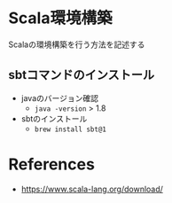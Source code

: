# Scala環境構築
Scalaの環境構築を行う方法を記述する

## sbtコマンドのインストール
- javaのバージョン確認
    -  `java -version` > 1.8
- sbtのインストール
    - `brew install sbt@1`

# References
- https://www.scala-lang.org/download/